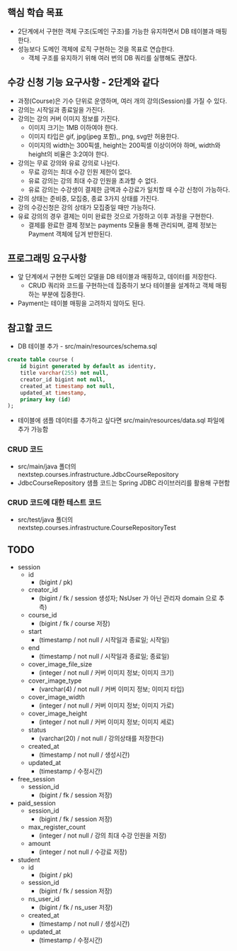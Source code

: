 ## 핵심 학습 목표
* 2단계에서 구현한 객체 구조(도메인 구조)를 가능한 유지하면서 DB 테이블과 매핑한다.
* 성능보다 도메인 객체에 로직 구현하는 것을 목표로 연습한다.
  * 객체 구조를 유지하기 위해 여러 번의 DB 쿼리를 실행해도 괜찮다.

## 수강 신청 기능 요구사항 - 2단계와 같다
* 과정(Course)은 기수 단위로 운영하며, 여러 개의 강의(Session)를 가질 수 있다.
* 강의는 시작일과 종료일을 가진다.
* 강의는 강의 커버 이미지 정보를 가진다.
  * 이미지 크기는 1MB 이하여야 한다.
  * 이미지 타입은 gif, jpg(jpeg 포함),, png, svg만 허용한다.
  * 이미지의 width는 300픽셀, height는 200픽셀 이상이어야 하며, width와 height의 비율은 3:2여야 한다.
* 강의는 무료 강의와 유료 강의로 나뉜다.
  * 무료 강의는 최대 수강 인원 제한이 없다.
  * 유료 강의는 강의 최대 수강 인원을 초과할 수 없다.
  * 유료 강의는 수강생이 결제한 금액과 수강료가 일치할 때 수강 신청이 가능하다.
* 강의 상태는 준비중, 모집중, 종료 3가지 상태를 가진다.
* 강의 수강신청은 강의 상태가 모집중일 때만 가능하다.
* 유료 강의의 경우 결제는 이미 완료한 것으로 가정하고 이후 과정을 구현한다.
  * 결제를 완료한 결제 정보는 payments 모듈을 통해 관리되며, 결제 정보는 Payment 객체에 담겨 반한된다.

## 프로그래밍 요구사항
* 앞 단계에서 구현한 도메인 모델을 DB 테이블과 매핑하고, 데이터를 저장한다.
  * CRUD 쿼리와 코드를 구현하는데 집중하기 보다 테이블을 설계하고 객체 매핑하는 부분에 집중한다.
* Payment는 테이블 매핑을 고려하지 않아도 된다.

## 참고할 코드
* DB 테이블 추가 - src/main/resources/schema.sql
```sql
create table course (
    id bigint generated by default as identity,
    title varchar(255) not null,
    creator_id bigint not null,
    created_at timestamp not null,
    updated_at timestamp,
    primary key (id)
);
```
* 테이블에 샘플 데이터를 추가하고 싶다면 src/main/resources/data.sql 파일에 추가 가능함

### CRUD 코드
* src/main/java 폴더의 nextstep.courses.infrastructure.JdbcCourseRepository
* JdbcCourseRepository 샘플 코드는 Spring JDBC 라이브러리를 활용해 구현함

### CRUD 코드에 대한 테스트 코드
* src/test/java 폴더의 nextstep.courses.infrastructure.CourseRepositoryTest

## TODO
* session
  - id
    - (bigint / pk)
  - creator_id
    - (bigint / fk / session 생성자; NsUser 가 아닌 관리자 domain 으로 추측)
  - course_id
    - (bigint / fk / course 저장)
  - start
    - (timestamp / not null / 시작일과 종료일; 시작일)
  - end
    - (timestamp / not null / 시작일과 종료일; 종료일)
  - cover_image_file_size
    - (integer / not null / 커버 이미지 정보; 이미지 크기)
  - cover_image_type
    - (varchar(4) / not null / 커버 이미지 정보; 이미지 타입)
  - cover_image_width
    - (integer / not null / 커버 이미지 정보; 이미지 가로)
  - cover_image_height
    - (integer / not null / 커버 이미지 정보; 이미지 세로)
  - status
    - (varchar(20) / not null / 강의상태를 저장한다)
  - created_at
    - (timestamp / not null / 생성시간)
  - updated_at
    - (timestamp / 수정시간)
* free_session
  - session_id
    - (bigint / fk / session 저장)
* paid_session
  - session_id
    - (bigint / fk / session 저장)
  - max_register_count
    - (integer / not null / 강의 최대 수강 인원을 저장)
  - amount
    - (integer / not null / 수강료 저장)
* student
  - id
    - (bigint / pk)
  - session_id
    - (bigint / fk / session 저장)
  - ns_user_id
    - (bigint / fk / ns_user 저장)
  - created_at
    - (timestamp / not null / 생성시간)
  - updated_at
    - (timestamp / 수정시간)
